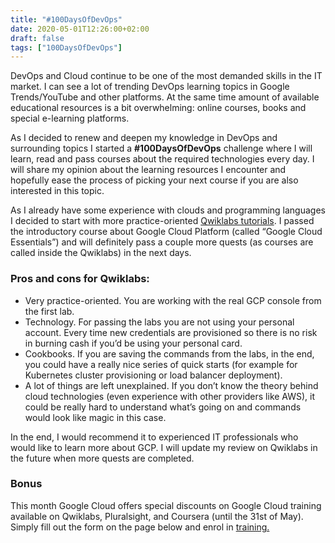 ```yaml
---
title: "#100DaysOfDevOps"
date: 2020-05-01T12:26:00+02:00
draft: false
tags: ["100DaysOfDevOps"]
---
```


DevOps and Cloud continue to be one of the most demanded skills in the IT market. I can see a lot of trending DevOps learning topics in Google Trends/YouTube and other platforms. At the same time amount of available educational resources is a bit overwhelming: online courses, books and special e-learning platforms.

As I decided to renew and deepen my knowledge in DevOps and surrounding topics I started a **#100DaysOfDevOps** challenge where I will learn, read and pass courses about the required technologies every day. I will share my opinion about the learning resources I encounter and hopefully ease the process of picking your next course if you are also interested in this topic.

As I already have some experience with clouds and programming languages I decided to start with more practice-oriented [Qwiklabs tutorials](https://www.qwiklabs.com/). I passed the introductory course about Google Cloud Platform (called “Google Cloud Essentials”) and will definitely pass a couple more quests (as courses are called inside the Qwiklabs) in the next days.

### Pros and cons for Qwiklabs:

- Very practice-oriented. You are working with the real GCP console from the first lab.
- Technology. For passing the labs you are not using your personal account. Every time new credentials are provisioned so there is no risk in burning cash if you’d be using your personal card.
- Cookbooks. If you are saving the commands from the labs, in the end, you could have a really nice series of quick starts (for example for Kubernetes cluster provisioning or load balancer deployment).
- A lot of things are left unexplained. If you don’t know the theory behind cloud technologies (even experience with other providers like AWS), it could be really hard to understand what’s going on and commands would look like magic in this case.

In the end, I would recommend it to experienced IT professionals who would like to learn more about GCP. I will update my review on Qwiklabs in the future when more quests are completed.

### Bonus

This month Google Cloud offers special discounts on Google Cloud training available on Qwiklabs, Pluralsight, and Coursera (until the 31st of May). Simply fill out the form on the page below and enrol in [training.](https://inthecloud.withgoogle.com/training-discount/register.html?utm_source=google&utm_medium=website&utm_campaign=FY20-Q1-global-trainingandenablement-operational-other-training_discount&utm_content=cgc-training)